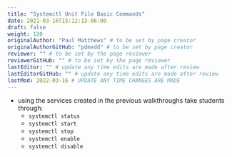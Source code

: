 ```yaml
---
title: "Systemctl Unit File Basic Commands"
date: 2021-03-16T15:12:13-06:00
draft: false
weight: 120
originalAuthor: "Paul Matthews" # to be set by page creator
originalAuthorGitHub: "pdmxdd" # to be set by page creator
reviewer: "" # to be set by the page reviewer
reviewerGitHub: "" # to be set by the page reviewer
lastEditor: "" # update any time edits are made after review
lastEditorGitHub: "" # update any time edits are made after review
lastMod: 2022-03-16 # UPDATE ANY TIME CHANGES ARE MADE
---
```


- using the services created in the previous walkthroughs take students through:
  - `systemctl status`
  - `systemctl start`
  - `systemctl stop`
  - `systemctl enable`
  - `systemctl disable`